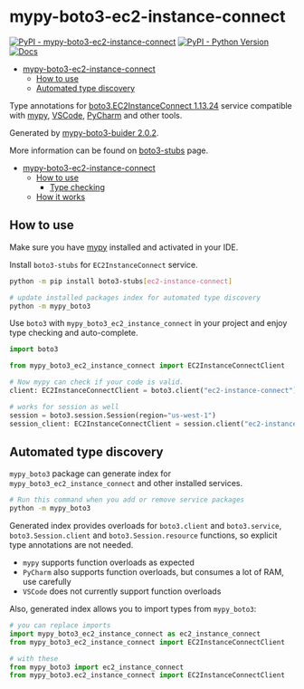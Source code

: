 # mypy-boto3-ec2-instance-connect

[![PyPI - mypy-boto3-ec2-instance-connect](https://img.shields.io/pypi/v/mypy-boto3-ec2-instance-connect.svg?color=blue)](https://pypi.org/project/mypy-boto3-ec2-instance-connect)
[![PyPI - Python Version](https://img.shields.io/pypi/pyversions/mypy-boto3-ec2-instance-connect.svg?color=blue)](https://pypi.org/project/mypy-boto3-ec2-instance-connect)
[![Docs](https://img.shields.io/readthedocs/mypy-boto3-builder.svg?color=blue)](https://mypy-boto3-builder.readthedocs.io/)

- [mypy-boto3-ec2-instance-connect](#mypy-boto3-ec2-instance-connect)
  - [How to use](#how-to-use)
  - [Automated type discovery](#automated-type-discovery)


Type annotations for
[boto3.EC2InstanceConnect 1.13.24](https://boto3.amazonaws.com/v1/documentation/api/1.13.24/reference/services/ec2-instance-connect.html#EC2InstanceConnect) service
compatible with [mypy](https://github.com/python/mypy), [VSCode](https://code.visualstudio.com/),
[PyCharm](https://www.jetbrains.com/pycharm/) and other tools.

Generated by [mypy-boto3-buider 2.0.2](https://github.com/vemel/mypy_boto3_builder).

More information can be found on [boto3-stubs](https://pypi.org/project/boto3-stubs/) page.

- [mypy-boto3-ec2-instance-connect](#mypy-boto3-ec2-instance-connect)
  - [How to use](#how-to-use)
    - [Type checking](#type-checking)
  - [How it works](#how-it-works)

## How to use

Make sure you have [mypy](https://github.com/python/mypy) installed and activated in your IDE.

Install `boto3-stubs` for `EC2InstanceConnect` service.

```bash
python -m pip install boto3-stubs[ec2-instance-connect]

# update installed packages index for automated type discovery
python -m mypy_boto3
```

Use `boto3` with `mypy_boto3_ec2_instance_connect` in your project and enjoy type checking and auto-complete.

```python
import boto3

from mypy_boto3_ec2_instance_connect import EC2InstanceConnectClient

# Now mypy can check if your code is valid.
client: EC2InstanceConnectClient = boto3.client("ec2-instance-connect")

# works for session as well
session = boto3.session.Session(region="us-west-1")
session_client: EC2InstanceConnectClient = session.client("ec2-instance-connect")

```

## Automated type discovery

`mypy_boto3` package can generate index for `mypy_boto3_ec2_instance_connect` and other installed services.

```bash
# Run this command when you add or remove service packages
python -m mypy_boto3
```

Generated index provides overloads for `boto3.client` and `boto3.service`,
`boto3.Session.client` and `boto3.Session.resource` functions,
so explicit type annotations are not needed.

- `mypy` supports function overloads as expected
- `PyCharm` also supports function overloads, but consumes a lot of RAM, use carefully
- `VSCode` does not currently support function overloads

Also, generated index allows you to import types from `mypy_boto3`:

```python
# you can replace imports
import mypy_boto3_ec2_instance_connect as ec2_instance_connect
from mypy_boto3_ec2_instance_connect import EC2InstanceConnectClient

# with these
from mypy_boto3 import ec2_instance_connect
from mypy_boto3.ec2_instance_connect import EC2InstanceConnectClient
```